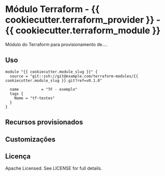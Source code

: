 # Módulo Terraform - {{ cookiecutter.terraform_provider }} - {{ cookiecutter.terraform_module }}

Módulo do Terraform para provisionamento de....


## Uso

```hcl
module "{{ cookiecutter.module_slug }}" {
  source = "git::ssh://git@example.com/terraform-modules/{{ cookiecutter.module_slug }}.git?ref=v0.1.0"

  name          = "TF - exemplo"
  tags {
    Name = "tf-testes"
  }
}
```

## Recursos provisionados


## Customizações


## Licença

Apache Licensed. See LICENSE for full details.
